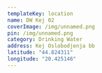 ```yaml
---
templateKey: location
name: DW Kej 02
coverImage: /img/unnamed.png
pin: /img/unnamed.png
category: Drinking Water
address: Kej Oslobodjenja bb
latitude: "44.824311"
longitude: "20.425146"
---
```

